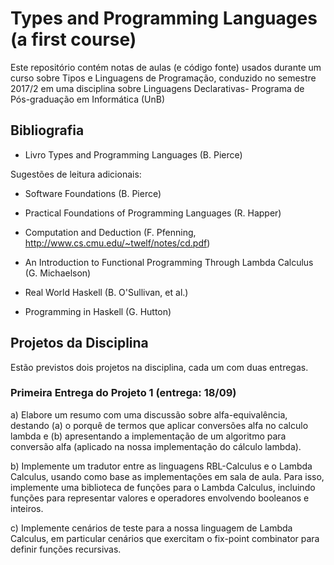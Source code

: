 # Types and Programming Languages (a first course) 

Este repositório contém notas de aulas (e código fonte) 
usados durante um curso sobre Tipos e Linguagens 
de Programação, conduzido no semestre 2017/2 em uma 
disciplina sobre Linguagens Declarativas- Programa 
de Pós-graduação em Informática (UnB)

## Bibliografia

- Livro Types and Programming Languages (B. Pierce) 

Sugestões de leitura adicionais: 

- Software Foundations (B. Pierce) 

- Practical Foundations of Programming Languages (R. Happer)

- Computation and Deduction (F. Pfenning, http://www.cs.cmu.edu/~twelf/notes/cd.pdf) 

- An Introduction to Functional Programming Through Lambda Calculus (G. Michaelson)

- Real World Haskell (B. O'Sullivan, et al.) 

- Programming in Haskell (G. Hutton) 

## Projetos da Disciplina 

Estão previstos dois projetos na disciplina, cada um com duas entregas. 

### Primeira Entrega do Projeto 1 (entrega: 18/09)

a) Elabore um resumo com uma discussão sobre alfa-equivalência, 
destando (a) o porquê de termos que aplicar conversões alfa no 
calculo lambda e (b) apresentando a implementação de um algoritmo 
para conversão alfa (aplicado na nossa implementação do cálculo 
lambda). 

b) Implemente um tradutor entre as linguagens RBL-Calculus e 
o Lambda Calculus, usando como base as implementações em sala 
de aula. Para isso, implemente uma biblioteca de funções para 
o Lambda Calculus, incluindo funções para representar valores e 
operadores envolvendo booleanos e inteiros. 

c) Implemente cenários de teste para a nossa linguagem
de Lambda Calculus, em particular cenários que exercitam
o fix-point combinator para definir funções recursivas. 